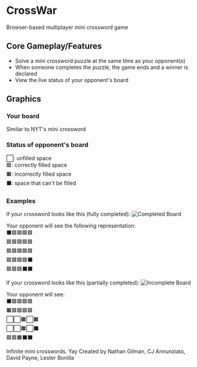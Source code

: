 # CrossWar

Browser-based multiplayer mini crossword game

## Core Gameplay/Features
- Solve a mini crossword puzzle at the same time as your opponent(s)
- When someone completes the puzzle, the game ends and a winner is declared
- View the live status of your opponent's board

## Graphics
### Your board
Similar to NYT's mini crossword

### Status of opponent's board <br>
⬜: unfilled space <br>
🟩: correctly filled space <br>
🟧: incorrectly filled space <br>
⬛: space that can't be filled <br>

### Examples
If your crossword looks like this (fully completed):
![Completed Board](https://user-images.githubusercontent.com/93235878/234933651-dca9d01c-aa75-4e71-9ecf-9d29e01df979.png)

Your opponent will see the following representation: <br>
⬛🟩🟩🟩🟩 <br>
🟩🟩🟩🟩🟩 <br>
🟩🟩🟩🟩🟩 <br>
🟩🟩🟩🟩⬛ <br>
🟩🟩🟩⬛⬛ <br>

If your crossword looks like this (partially completed):
![Incomplete Board](https://user-images.githubusercontent.com/93235878/234933678-1ebaf427-e9ee-4685-93aa-3638d08ecba0.png)

Your opponent will see: <br>
⬛🟩🟩🟩🟩 <br>
🟧🟩🟩🟩🟩 <br>
⬜⬜🟧⬜🟧 <br>
⬜⬜🟧⬜⬛ <br>
🟩🟩🟧⬛⬛ <br>


Infinite mini crosswords. Yay
Created by Nathan Gilman, CJ Annunziato, David Payne, Lester Bonilla
